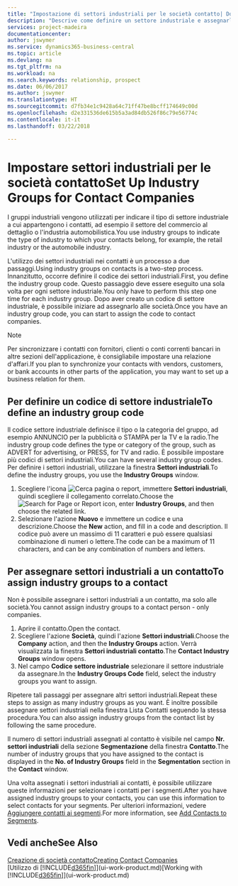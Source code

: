 ```yaml
---
title: "Impostazione di settori industriali per le società contatto| Documenti Microsoft"
description: "Descrive come definire un settore industriale e assegnarlo a una società contatto, ad esempio il settore del commercio al dettaglio o dell'industria automobilistica."
services: project-madeira
documentationcenter: 
author: jswymer
ms.service: dynamics365-business-central
ms.topic: article
ms.devlang: na
ms.tgt_pltfrm: na
ms.workload: na
ms.search.keywords: relationship, prospect
ms.date: 06/06/2017
ms.author: jswymer
ms.translationtype: HT
ms.sourcegitcommit: d7fb34e1c9428a64c71ff47be8bcff174649c00d
ms.openlocfilehash: d2e331536de615b5a3ad84db526f86c79e56774c
ms.contentlocale: it-it
ms.lasthandoff: 03/22/2018

---
```

# <a name="set-up-industry-groups-for-contact-companies"></a><span data-ttu-id="53ad0-103">Impostare settori industriali per le società contatto</span><span class="sxs-lookup"><span data-stu-id="53ad0-103">Set Up Industry Groups for Contact Companies</span></span>
<span data-ttu-id="53ad0-104">I gruppi industriali vengono utilizzati per indicare il tipo di settore industriale a cui appartengono i contatti, ad esempio il settore del commercio al dettaglio o l'industria automobilistica.</span><span class="sxs-lookup"><span data-stu-id="53ad0-104">You use industry groups to indicate the type of industry to which your contacts belong, for example, the retail industry or the automobile industry.</span></span>

<span data-ttu-id="53ad0-105">L'utilizzo dei settori industriali nei contatti è un processo a due passaggi.</span><span class="sxs-lookup"><span data-stu-id="53ad0-105">Using industry groups on contacts is a two-step process.</span></span> <span data-ttu-id="53ad0-106">Innanzitutto, occorre definire il codice dei settori industriali.</span><span class="sxs-lookup"><span data-stu-id="53ad0-106">First, you define the industry group code.</span></span> <span data-ttu-id="53ad0-107">Questo passaggio deve essere eseguito una sola volta per ogni settore industriale.</span><span class="sxs-lookup"><span data-stu-id="53ad0-107">You only have to perform this step one time for each industry group.</span></span> <span data-ttu-id="53ad0-108">Dopo aver creato un codice di settore industriale, è possibile iniziare ad assegnarlo alle società.</span><span class="sxs-lookup"><span data-stu-id="53ad0-108">Once you have an industry group code, you can start to assign the code to contact companies.</span></span>

> [!NOTE]  
>   <span data-ttu-id="53ad0-109">Per sincronizzare i contatti con fornitori, clienti o conti correnti bancari in altre sezioni dell'applicazione, è consigliabile impostare una relazione d'affari.</span><span class="sxs-lookup"><span data-stu-id="53ad0-109">If you plan to synchronize your contacts with vendors, customers, or bank accounts in other parts of the application, you may want to set up a business relation for them.</span></span>

## <a name="to-define-an-industry-group-code"></a><span data-ttu-id="53ad0-110">Per definire un codice di settore industriale</span><span class="sxs-lookup"><span data-stu-id="53ad0-110">To define an industry group code</span></span>
<span data-ttu-id="53ad0-111">Il codice settore industriale definisce il tipo o la categoria del gruppo, ad esempio ANNUNCIO per la pubblicità o STAMPA per la TV e la radio.</span><span class="sxs-lookup"><span data-stu-id="53ad0-111">The industry group code defines the type or category of the group, such as ADVERT for advertising, or PRESS, for TV and radio.</span></span> <span data-ttu-id="53ad0-112">È possibile impostare più codici di settori industriali.</span><span class="sxs-lookup"><span data-stu-id="53ad0-112">You can have several industry group codes.</span></span> <span data-ttu-id="53ad0-113">Per definire i settori industriali, utilizzare la finestra **Settori industriali**.</span><span class="sxs-lookup"><span data-stu-id="53ad0-113">To define the industry groups, you use the **Industry Groups** window.</span></span>

1. <span data-ttu-id="53ad0-114">Scegliere l'icona ![Cerca pagina o report](media/ui-search/search_small.png "icona Cerca pagina o report"), immettere **Settori industriali**, quindi scegliere il collegamento correlato.</span><span class="sxs-lookup"><span data-stu-id="53ad0-114">Choose the ![Search for Page or Report](media/ui-search/search_small.png "Search for Page or Report icon") icon, enter **Industry Groups**, and then choose the related link.</span></span>
2. <span data-ttu-id="53ad0-115">Selezionare l'azione **Nuovo** e immettere un codice e una descrizione.</span><span class="sxs-lookup"><span data-stu-id="53ad0-115">Choose the **New** action, and fill in a code and description.</span></span> <span data-ttu-id="53ad0-116">Il codice può avere un massimo di 11 caratteri e può essere qualsiasi combinazione di numeri o lettere.</span><span class="sxs-lookup"><span data-stu-id="53ad0-116">The code can be a maximum of 11 characters, and can be any combination of numbers and letters.</span></span>

## <a name="AssignIndustryGroupContact"></a> <span data-ttu-id="53ad0-117">Per assegnare settori industriali a un contatto</span><span class="sxs-lookup"><span data-stu-id="53ad0-117">To assign industry groups to a contact</span></span>
<span data-ttu-id="53ad0-118">Non è possibile assegnare i settori industriali a un contatto, ma solo alle società.</span><span class="sxs-lookup"><span data-stu-id="53ad0-118">You cannot assign industry groups to a contact person - only companies.</span></span>

1. <span data-ttu-id="53ad0-119">Aprire il contatto.</span><span class="sxs-lookup"><span data-stu-id="53ad0-119">Open the contact.</span></span>
2. <span data-ttu-id="53ad0-120">Scegliere l'azione **Società**, quindi l'azione **Settori industriali**.</span><span class="sxs-lookup"><span data-stu-id="53ad0-120">Choose the **Company** action, and then the **Industry Groups** action.</span></span> <span data-ttu-id="53ad0-121">Verrà visualizzata la finestra **Settori industriali contatto**.</span><span class="sxs-lookup"><span data-stu-id="53ad0-121">The **Contact Industry Groups** window opens.</span></span>
3. <span data-ttu-id="53ad0-122">Nel campo **Codice settore industriale** selezionare il settore industriale da assegnare.</span><span class="sxs-lookup"><span data-stu-id="53ad0-122">In the **Industry Groups Code** field, select the industry groups you want to assign.</span></span>

<span data-ttu-id="53ad0-123">Ripetere tali passaggi per assegnare altri settori industriali.</span><span class="sxs-lookup"><span data-stu-id="53ad0-123">Repeat these steps to assign as many industry groups as you want.</span></span> <span data-ttu-id="53ad0-124">È inoltre possibile assegnare settori industriali nella finestra Lista Contatti seguendo la stessa procedura.</span><span class="sxs-lookup"><span data-stu-id="53ad0-124">You can also assign industry groups from the contact list by following the same procedure.</span></span>

<span data-ttu-id="53ad0-125">Il numero di settori industriali assegnati al contatto è visibile nel campo **Nr. settori industriali** della sezione **Segmentazione** della finestra **Contatto**.</span><span class="sxs-lookup"><span data-stu-id="53ad0-125">The number of industry groups that you have assigned to the contact is displayed in the **No. of Industry Groups** field in the **Segmentation** section in the **Contact** window.</span></span>

<span data-ttu-id="53ad0-126">Una volta assegnati i settori industriali ai contatti, è possibile utilizzare queste informazioni per selezionare i contatti per i segmenti.</span><span class="sxs-lookup"><span data-stu-id="53ad0-126">After you have assigned industry groups to your contacts, you can use this information to select contacts for your segments.</span></span> <span data-ttu-id="53ad0-127">Per ulteriori informazioni, vedere [Aggiungere contatti ai segmenti](marketing-add-contact-segment.md).</span><span class="sxs-lookup"><span data-stu-id="53ad0-127">For more information, see [Add Contacts to Segments](marketing-add-contact-segment.md).</span></span>

## <a name="see-also"></a><span data-ttu-id="53ad0-128">Vedi anche</span><span class="sxs-lookup"><span data-stu-id="53ad0-128">See Also</span></span>
[<span data-ttu-id="53ad0-129">Creazione di società contatto</span><span class="sxs-lookup"><span data-stu-id="53ad0-129">Creating Contact Companies</span></span>](marketing-create-contact-companies.md)  
<span data-ttu-id="53ad0-130">[Utilizzo di [!INCLUDE[d365fin](includes/d365fin_md.md)]](ui-work-product.md)</span><span class="sxs-lookup"><span data-stu-id="53ad0-130">[Working with [!INCLUDE[d365fin](includes/d365fin_md.md)]](ui-work-product.md)</span></span>

